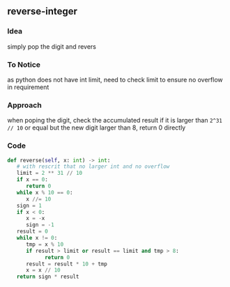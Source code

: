 ## reverse-integer

### Idea
simply pop the digit and revers

### To Notice
as python does not have int limit, need to check limit to ensure no overflow in requirement

### Approach
when poping the digit, check the accumulated result if it is larger than `2^31 // 10` or equal but the new digit larger than 8, return 0 directly

### Code
``` python
def reverse(self, x: int) -> int:
   # with rescrit that no larger int and no overflow
   limit = 2 ** 31 // 10
   if x == 0:
      return 0
   while x % 10 == 0:
      x //= 10
   sign = 1
   if x < 0:
      x = -x
      sign = -1
   result = 0
   while x != 0:
      tmp = x % 10
      if result > limit or result == limit and tmp > 8:
            return 0
      result = result * 10 + tmp
      x = x // 10
   return sign * result
```